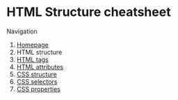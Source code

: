 # HTML Structure cheatsheet

Navigation

1. [Homepage](../readme.md)
2. HTML structure
3. [HTML tags](html_tags.md)
4. [HTML attributes](html_attributes.md)
5. [CSS structure](css_structure.md)
6. [CSS selectors](css_selectors.md)
7. [CSS properties](css_properties.md)
